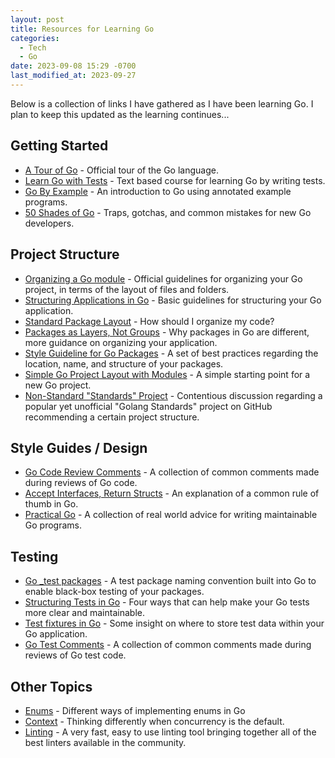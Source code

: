 ```yaml
---
layout: post
title: Resources for Learning Go
categories:
  - Tech
  - Go
date: 2023-09-08 15:29 -0700
last_modified_at: 2023-09-27
---
```

Below is a collection of links I have gathered as I have been learning Go. I plan to keep this updated as the learning continues...
## Getting Started
- [A Tour of Go](https://go.dev/tour/list) - Official tour of the Go language.
- [Learn Go with Tests](https://quii.gitbook.io/learn-go-with-tests) - Text based course for learning Go by writing tests.
- [Go By Example](https://gobyexample.com/) - An introduction to Go using annotated example programs.
- [50 Shades of Go](https://golang50shad.es/) - Traps, gotchas, and common mistakes for new Go developers.

## Project Structure
- [Organizing a Go module](https://go.dev/doc/modules/layout) - Official guidelines for organizing your Go project, in terms of the layout of files and folders.
- [Structuring Applications in Go](https://www.gobeyond.dev/structuring-applications/) - Basic guidelines for structuring your Go application.
- [Standard Package Layout](https://www.gobeyond.dev/standard-package-layout/) - How should I organize my code?
- [Packages as Layers, Not Groups](https://www.gobeyond.dev/packages-as-layers/) - Why packages in Go are different, more guidance on organizing your application.
- [Style Guideline for Go Packages](https://rakyll.org/style-packages/) - A set of best practices regarding the location, name, and structure of your packages.
- [Simple Go Project Layout with Modules](https://eli.thegreenplace.net/2019/simple-go-project-layout-with-modules/ "Permalink to Simple Go project layout with modules") - A simple starting point for a new Go project.
- [Non-Standard "Standards" Project](https://github.com/golang-standards/project-layout/issues/117) - Contentious discussion regarding a popular yet unofficial "Golang Standards" project on GitHub recommending a certain project structure.

## Style Guides / Design
- [Go Code Review Comments](https://github.com/golang/go/wiki/CodeReviewComments) - A collection of common comments made during reviews of Go code.
- [Accept Interfaces, Return Structs](https://medium.com/@cep21/what-accept-interfaces-return-structs-means-in-go-2fe879e25ee8) - An explanation of a common rule of thumb in Go.
- [Practical Go](https://dave.cheney.net/practical-go) - A collection of real world advice for writing maintainable Go programs.

## Testing
- [Go \_test packages](https://jdkaplan.dev/thinkin-logs/2021-10-07/) - A test package naming convention built into Go to enable black-box testing of your packages.
- [Structuring Tests in Go](https://medium.com/@benbjohnson/structuring-tests-in-go-46ddee7a25c) - Four ways that can help make your Go tests more clear and maintainable.
- [Test fixtures in Go](https://dave.cheney.net/2016/05/10/test-fixtures-in-go) - Some insight on where to store test data within your Go application.
- [Go Test Comments](https://github.com/golang/go/wiki/TestComments) - A collection of common comments made during reviews of Go test code.

## Other Topics
- [Enums](https://www.sohamkamani.com/golang/enums/) - Different ways of implementing enums in Go
- [Context](https://go.dev/blog/context) - Thinking differently when concurrency is the default.
- [Linting](https://golangci-lint.run/) - A very fast, easy to use linting tool bringing together all of the best linters available in the community.